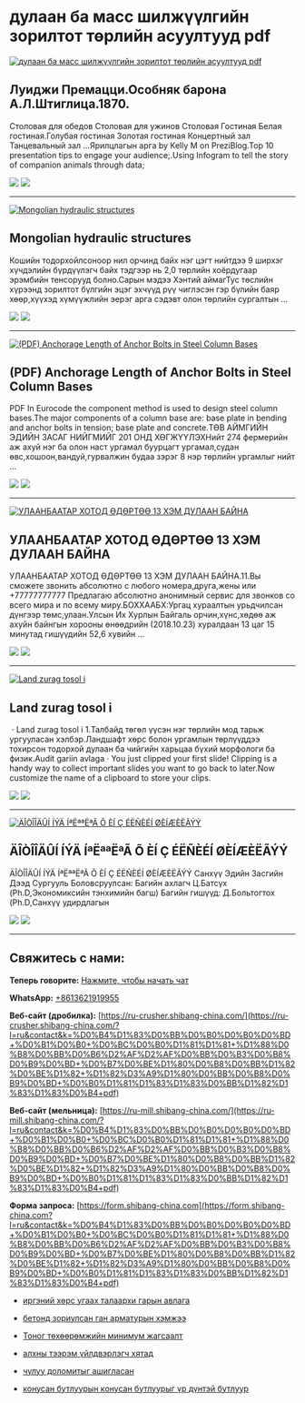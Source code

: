 # дулаан ба масс шилжүүлгийн зорилтот төрлийн асуултууд pdf

<a href="https://swt.shibang-china.com/?l=ru&img&k=%D0%B4%D1%83%D0%BB%D0%B0%D0%B0%D0%BD+%D0%B1%D0%B0+%D0%BC%D0%B0%D1%81%D1%81+%D1%88%D0%B8%D0%BB%D0%B6%D2%AF%D2%AF%D0%BB%D0%B3%D0%B8%D0%B9%D0%BD+%D0%B7%D0%BE%D1%80%D0%B8%D0%BB%D1%82%D0%BE%D1%82+%D1%82%D3%A9%D1%80%D0%BB%D0%B8%D0%B9%D0%BD+%D0%B0%D1%81%D1%83%D1%83%D0%BB%D1%82%D1%83%D1%83%D0%B4+pdf" target="_blank">![дулаан ба масс шилжүүлгийн зорилтот төрлийн асуултууд pdf](http://static.shibang-china.com/all-800x300/694.jpg)</a>

## Луиджи Премацци.Особняк барона А.Л.Штиглица.1870.
Столовая для обедов Столовая для ужинов Столовая Гостиная Белая гостиная.Голубая гостиная Золотая гостиная Концертный зал Танцевальный зал …Ярилцлагын арга by Kelly M on PreziBlog.Top 10 presentation tips to engage your audience;.Using Infogram to tell the story of companion animals through data;


<a href="https://whatsapp.shibangsoft.com/WhatsApp.php" target="_blank" title="WhatsApp">![](http://static.shibang-china.com/icon/whatsapp.png)</a> <a href="https://swt.shibang-china.com/?l=ru&icon&k=%D0%B4%D1%83%D0%BB%D0%B0%D0%B0%D0%BD+%D0%B1%D0%B0+%D0%BC%D0%B0%D1%81%D1%81+%D1%88%D0%B8%D0%BB%D0%B6%D2%AF%D2%AF%D0%BB%D0%B3%D0%B8%D0%B9%D0%BD+%D0%B7%D0%BE%D1%80%D0%B8%D0%BB%D1%82%D0%BE%D1%82+%D1%82%D3%A9%D1%80%D0%BB%D0%B8%D0%B9%D0%BD+%D0%B0%D1%81%D1%83%D1%83%D0%BB%D1%82%D1%83%D1%83%D0%B4+pdf" target="_blank">![](http://static.shibang-china.com/icon/chat-ru.png)</a>

---

<a href="https://swt.shibang-china.com/?l=ru&img&k=%D0%B4%D1%83%D0%BB%D0%B0%D0%B0%D0%BD+%D0%B1%D0%B0+%D0%BC%D0%B0%D1%81%D1%81+%D1%88%D0%B8%D0%BB%D0%B6%D2%AF%D2%AF%D0%BB%D0%B3%D0%B8%D0%B9%D0%BD+%D0%B7%D0%BE%D1%80%D0%B8%D0%BB%D1%82%D0%BE%D1%82+%D1%82%D3%A9%D1%80%D0%BB%D0%B8%D0%B9%D0%BD+%D0%B0%D1%81%D1%83%D1%83%D0%BB%D1%82%D1%83%D1%83%D0%B4+pdf" target="_blank">![Mongolian hydraulic structures](http://static.shibang-china.com/all-800x300/936.jpg)</a>

## Mongolian hydraulic structures
Кошийн тодорхойлсоноор нил орчинд байх нэг цэгт нийтдээ 9 ширхэг хүчдэлийн бүрдүүлэгч байх тэдгээр нь 2,0 төрлийн хоёрдугаар эрэмбийн тенсорууд болно.Сарын мэдээ Хэнтий аймагТус төслийн хүрээнд зорилтот бүлгийн эцэг эхчүүд рүү чиглэсэн гэр бүлийн баяр хөөр,хүүхэд хүмүүжлийн эерэг арга сэдэвт олон төрлийн сургалтын …


<a href="https://whatsapp.shibangsoft.com/WhatsApp.php" target="_blank" title="WhatsApp">![](http://static.shibang-china.com/icon/whatsapp.png)</a> <a href="https://swt.shibang-china.com/?l=ru&icon&k=%D0%B4%D1%83%D0%BB%D0%B0%D0%B0%D0%BD+%D0%B1%D0%B0+%D0%BC%D0%B0%D1%81%D1%81+%D1%88%D0%B8%D0%BB%D0%B6%D2%AF%D2%AF%D0%BB%D0%B3%D0%B8%D0%B9%D0%BD+%D0%B7%D0%BE%D1%80%D0%B8%D0%BB%D1%82%D0%BE%D1%82+%D1%82%D3%A9%D1%80%D0%BB%D0%B8%D0%B9%D0%BD+%D0%B0%D1%81%D1%83%D1%83%D0%BB%D1%82%D1%83%D1%83%D0%B4+pdf" target="_blank">![](http://static.shibang-china.com/icon/chat-ru.png)</a>

---

<a href="https://swt.shibang-china.com/?l=ru&img&k=%D0%B4%D1%83%D0%BB%D0%B0%D0%B0%D0%BD+%D0%B1%D0%B0+%D0%BC%D0%B0%D1%81%D1%81+%D1%88%D0%B8%D0%BB%D0%B6%D2%AF%D2%AF%D0%BB%D0%B3%D0%B8%D0%B9%D0%BD+%D0%B7%D0%BE%D1%80%D0%B8%D0%BB%D1%82%D0%BE%D1%82+%D1%82%D3%A9%D1%80%D0%BB%D0%B8%D0%B9%D0%BD+%D0%B0%D1%81%D1%83%D1%83%D0%BB%D1%82%D1%83%D1%83%D0%B4+pdf" target="_blank">![(PDF) Anchorage Length of Anchor Bolts in Steel Column Bases](http://static.shibang-china.com/all-800x300/524.jpg)</a>

## (PDF) Anchorage Length of Anchor Bolts in Steel Column Bases
PDF In Eurocode the component method is used to design steel column bases.The major components of a column base are: base plate in bending and anchor bolts in tension; base plate and concrete.ТӨВ АЙМГИЙН ЭДИЙН ЗАСАГ НИЙГМИЙГ 201 ОНД ХӨГЖҮҮЛЭХНийт 274 фермерийн аж ахуй нэг ба олон наст ургамал буурцагт ургамал,судан өвс,хошоон,вандуй,гурвалжин будаа зэрэг 8 нэр төрлийн ургамлыг нийт …


<a href="https://whatsapp.shibangsoft.com/WhatsApp.php" target="_blank" title="WhatsApp">![](http://static.shibang-china.com/icon/whatsapp.png)</a> <a href="https://swt.shibang-china.com/?l=ru&icon&k=%D0%B4%D1%83%D0%BB%D0%B0%D0%B0%D0%BD+%D0%B1%D0%B0+%D0%BC%D0%B0%D1%81%D1%81+%D1%88%D0%B8%D0%BB%D0%B6%D2%AF%D2%AF%D0%BB%D0%B3%D0%B8%D0%B9%D0%BD+%D0%B7%D0%BE%D1%80%D0%B8%D0%BB%D1%82%D0%BE%D1%82+%D1%82%D3%A9%D1%80%D0%BB%D0%B8%D0%B9%D0%BD+%D0%B0%D1%81%D1%83%D1%83%D0%BB%D1%82%D1%83%D1%83%D0%B4+pdf" target="_blank">![](http://static.shibang-china.com/icon/chat-ru.png)</a>

---

<a href="https://swt.shibang-china.com/?l=ru&img&k=%D0%B4%D1%83%D0%BB%D0%B0%D0%B0%D0%BD+%D0%B1%D0%B0+%D0%BC%D0%B0%D1%81%D1%81+%D1%88%D0%B8%D0%BB%D0%B6%D2%AF%D2%AF%D0%BB%D0%B3%D0%B8%D0%B9%D0%BD+%D0%B7%D0%BE%D1%80%D0%B8%D0%BB%D1%82%D0%BE%D1%82+%D1%82%D3%A9%D1%80%D0%BB%D0%B8%D0%B9%D0%BD+%D0%B0%D1%81%D1%83%D1%83%D0%BB%D1%82%D1%83%D1%83%D0%B4+pdf" target="_blank">![УЛААНБААТАР ХОТОД ӨДӨРТӨӨ 13 ХЭМ ДУЛААН БАЙНА](http://static.shibang-china.com/all-800x300/735.jpg)</a>

## УЛААНБААТАР ХОТОД ӨДӨРТӨӨ 13 ХЭМ ДУЛААН БАЙНА
УЛААНБААТАР ХОТОД ӨДӨРТӨӨ 13 ХЭМ ДУЛААН БАЙНА.11.Вы сможете звонить абсолютно с любого номера,друга,жены или +77777777777 Предлагаю абсолютно анонимный сервис для звонков со всего мира и по всему миру.БОХХААБХ:Ургац хураалтын урьдчилсан дүнгээр төмс,улаан.Улсын Их Хурлын Байгаль орчин,хүнс,хөдөө аж ахуйн байнгын хорооны өнөөдрийн (2018.10.23) хуралдаан 13 цаг 15 минутад гишүүдийн 52,6 хувийн …


<a href="https://whatsapp.shibangsoft.com/WhatsApp.php" target="_blank" title="WhatsApp">![](http://static.shibang-china.com/icon/whatsapp.png)</a> <a href="https://swt.shibang-china.com/?l=ru&icon&k=%D0%B4%D1%83%D0%BB%D0%B0%D0%B0%D0%BD+%D0%B1%D0%B0+%D0%BC%D0%B0%D1%81%D1%81+%D1%88%D0%B8%D0%BB%D0%B6%D2%AF%D2%AF%D0%BB%D0%B3%D0%B8%D0%B9%D0%BD+%D0%B7%D0%BE%D1%80%D0%B8%D0%BB%D1%82%D0%BE%D1%82+%D1%82%D3%A9%D1%80%D0%BB%D0%B8%D0%B9%D0%BD+%D0%B0%D1%81%D1%83%D1%83%D0%BB%D1%82%D1%83%D1%83%D0%B4+pdf" target="_blank">![](http://static.shibang-china.com/icon/chat-ru.png)</a>

---

<a href="https://swt.shibang-china.com/?l=ru&img&k=%D0%B4%D1%83%D0%BB%D0%B0%D0%B0%D0%BD+%D0%B1%D0%B0+%D0%BC%D0%B0%D1%81%D1%81+%D1%88%D0%B8%D0%BB%D0%B6%D2%AF%D2%AF%D0%BB%D0%B3%D0%B8%D0%B9%D0%BD+%D0%B7%D0%BE%D1%80%D0%B8%D0%BB%D1%82%D0%BE%D1%82+%D1%82%D3%A9%D1%80%D0%BB%D0%B8%D0%B9%D0%BD+%D0%B0%D1%81%D1%83%D1%83%D0%BB%D1%82%D1%83%D1%83%D0%B4+pdf" target="_blank">![Land zurag tosol i](http://static.shibang-china.com/all-800x300/169.jpg)</a>

## Land zurag tosol i
&nbsp;&#0183;&#32;Land zurag tosol i 1.Талбайд төгөл үүсэн нэг төрлийн мод тарьж ургууласан хэлбэр.Ландшафт хөрс болон ургамлын төрлүүддээ тохирсон тодорхой дулаан ба чийгийн харьцаа бүхий морфологи ба физик.Audit gariin avlaga&nbsp;&#0183;&#32;You just clipped your first slide! Clipping is a handy way to collect important slides you want to go back to later.Now customize the name of a clipboard to store your clips.


<a href="https://whatsapp.shibangsoft.com/WhatsApp.php" target="_blank" title="WhatsApp">![](http://static.shibang-china.com/icon/whatsapp.png)</a> <a href="https://swt.shibang-china.com/?l=ru&icon&k=%D0%B4%D1%83%D0%BB%D0%B0%D0%B0%D0%BD+%D0%B1%D0%B0+%D0%BC%D0%B0%D1%81%D1%81+%D1%88%D0%B8%D0%BB%D0%B6%D2%AF%D2%AF%D0%BB%D0%B3%D0%B8%D0%B9%D0%BD+%D0%B7%D0%BE%D1%80%D0%B8%D0%BB%D1%82%D0%BE%D1%82+%D1%82%D3%A9%D1%80%D0%BB%D0%B8%D0%B9%D0%BD+%D0%B0%D1%81%D1%83%D1%83%D0%BB%D1%82%D1%83%D1%83%D0%B4+pdf" target="_blank">![](http://static.shibang-china.com/icon/chat-ru.png)</a>

---

<a href="https://swt.shibang-china.com/?l=ru&img&k=%D0%B4%D1%83%D0%BB%D0%B0%D0%B0%D0%BD+%D0%B1%D0%B0+%D0%BC%D0%B0%D1%81%D1%81+%D1%88%D0%B8%D0%BB%D0%B6%D2%AF%D2%AF%D0%BB%D0%B3%D0%B8%D0%B9%D0%BD+%D0%B7%D0%BE%D1%80%D0%B8%D0%BB%D1%82%D0%BE%D1%82+%D1%82%D3%A9%D1%80%D0%BB%D0%B8%D0%B9%D0%BD+%D0%B0%D1%81%D1%83%D1%83%D0%BB%D1%82%D1%83%D1%83%D0%B4+pdf" target="_blank">![&#196;&#206;&#210;&#206;&#206;&#196;&#219;&#205; &#205;&#221;&#196; &#205;&#170;&#203;&#170;&#170;&#203;&#170;&#195; &#213; &#200;&#205; &#199; &#201;&#203;&#209;&#200;&#201;&#205; &#216;&#200;&#205;&#198;&#200;&#203;&#195;&#221;&#221;](http://static.shibang-china.com/all-800x300/771.jpg)</a>

## &#196;&#206;&#210;&#206;&#206;&#196;&#219;&#205; &#205;&#221;&#196; &#205;&#170;&#203;&#170;&#170;&#203;&#170;&#195; &#213; &#200;&#205; &#199; &#201;&#203;&#209;&#200;&#201;&#205; &#216;&#200;&#205;&#198;&#200;&#203;&#195;&#221;&#221;
&#196;&#206;&#210;&#206;&#206;&#196;&#219;&#205; &#205;&#221;&#196; &#205;&#170;&#203;&#170;&#170;&#203;&#170;&#195; &#213; &#200;&#205; &#199; &#201;&#203;&#209;&#200;&#201;&#205; &#216;&#200;&#205;&#198;&#200;&#203;&#195;&#221;&#221; Санхүү Эдийн Засгийн Дээд Сургууль Боловсруулсан: Багийн ахлагч Ц.Батсүх (Ph.D,Экономиксийн тэнхимийн багш) Багийн гишүүд: Д.Больтогтох (Ph.D,Санхүү удирдлагын

<a href="https://whatsapp.shibangsoft.com/WhatsApp.php" target="_blank" title="WhatsApp">![](http://static.shibang-china.com/icon/whatsapp.png)</a> <a href="https://swt.shibang-china.com/?l=ru&icon&k=%D0%B4%D1%83%D0%BB%D0%B0%D0%B0%D0%BD+%D0%B1%D0%B0+%D0%BC%D0%B0%D1%81%D1%81+%D1%88%D0%B8%D0%BB%D0%B6%D2%AF%D2%AF%D0%BB%D0%B3%D0%B8%D0%B9%D0%BD+%D0%B7%D0%BE%D1%80%D0%B8%D0%BB%D1%82%D0%BE%D1%82+%D1%82%D3%A9%D1%80%D0%BB%D0%B8%D0%B9%D0%BD+%D0%B0%D1%81%D1%83%D1%83%D0%BB%D1%82%D1%83%D1%83%D0%B4+pdf" target="_blank">![](http://static.shibang-china.com/icon/chat-ru.png)</a>

---
## Свяжитесь с нами:

**Теперь говорите:** [Нажмите, чтобы начать чат](https://swt.shibang-china.com?l=ru&contact&k=%D0%B4%D1%83%D0%BB%D0%B0%D0%B0%D0%BD+%D0%B1%D0%B0+%D0%BC%D0%B0%D1%81%D1%81+%D1%88%D0%B8%D0%BB%D0%B6%D2%AF%D2%AF%D0%BB%D0%B3%D0%B8%D0%B9%D0%BD+%D0%B7%D0%BE%D1%80%D0%B8%D0%BB%D1%82%D0%BE%D1%82+%D1%82%D3%A9%D1%80%D0%BB%D0%B8%D0%B9%D0%BD+%D0%B0%D1%81%D1%83%D1%83%D0%BB%D1%82%D1%83%D1%83%D0%B4+pdf)

**WhatsApp:**  [+8613621919955](https://whatsapp.shibangsoft.com/WhatsApp.php)

**Веб-сайт (дробилка):** [https://ru-crusher.shibang-china.com/](https://ru-crusher.shibang-china.com/?l=ru&contact&k=%D0%B4%D1%83%D0%BB%D0%B0%D0%B0%D0%BD+%D0%B1%D0%B0+%D0%BC%D0%B0%D1%81%D1%81+%D1%88%D0%B8%D0%BB%D0%B6%D2%AF%D2%AF%D0%BB%D0%B3%D0%B8%D0%B9%D0%BD+%D0%B7%D0%BE%D1%80%D0%B8%D0%BB%D1%82%D0%BE%D1%82+%D1%82%D3%A9%D1%80%D0%BB%D0%B8%D0%B9%D0%BD+%D0%B0%D1%81%D1%83%D1%83%D0%BB%D1%82%D1%83%D1%83%D0%B4+pdf)

**Веб-сайт (мельница):** [https://ru-mill.shibang-china.com/](https://ru-mill.shibang-china.com/?l=ru&contact&k=%D0%B4%D1%83%D0%BB%D0%B0%D0%B0%D0%BD+%D0%B1%D0%B0+%D0%BC%D0%B0%D1%81%D1%81+%D1%88%D0%B8%D0%BB%D0%B6%D2%AF%D2%AF%D0%BB%D0%B3%D0%B8%D0%B9%D0%BD+%D0%B7%D0%BE%D1%80%D0%B8%D0%BB%D1%82%D0%BE%D1%82+%D1%82%D3%A9%D1%80%D0%BB%D0%B8%D0%B9%D0%BD+%D0%B0%D1%81%D1%83%D1%83%D0%BB%D1%82%D1%83%D1%83%D0%B4+pdf)

**Форма запроса:** [https://form.shibang-china.com](https://form.shibang-china.com?l=ru&contact&k=%D0%B4%D1%83%D0%BB%D0%B0%D0%B0%D0%BD+%D0%B1%D0%B0+%D0%BC%D0%B0%D1%81%D1%81+%D1%88%D0%B8%D0%BB%D0%B6%D2%AF%D2%AF%D0%BB%D0%B3%D0%B8%D0%B9%D0%BD+%D0%B7%D0%BE%D1%80%D0%B8%D0%BB%D1%82%D0%BE%D1%82+%D1%82%D3%A9%D1%80%D0%BB%D0%B8%D0%B9%D0%BD+%D0%B0%D1%81%D1%83%D1%83%D0%BB%D1%82%D1%83%D1%83%D0%B4+pdf)

* [иргэний хөрс угаах талаархи гарын авлага](../127/%D0%B8%D1%80%D0%B3%D1%8D%D0%BD%D0%B8%D0%B9%20%D1%85%D3%A9%D1%80%D1%81%20%D1%83%D0%B3%D0%B0%D0%B0%D1%85%20%D1%82%D0%B0%D0%BB%D0%B0%D0%B0%D1%80%D1%85%D0%B8%20%D0%B3%D0%B0%D1%80%D1%8B%D0%BD%20%D0%B0%D0%B2%D0%BB%D0%B0%D0%B3%D0%B0.md)

* [бетонд зориулсан ган арматурын хэмжээ](../127/%D0%B1%D0%B5%D1%82%D0%BE%D0%BD%D0%B4%20%D0%B7%D0%BE%D1%80%D0%B8%D1%83%D0%BB%D1%81%D0%B0%D0%BD%20%D0%B3%D0%B0%D0%BD%20%D0%B0%D1%80%D0%BC%D0%B0%D1%82%D1%83%D1%80%D1%8B%D0%BD%20%D1%85%D1%8D%D0%BC%D0%B6%D1%8D%D1%8D.md)

* [Тоног төхөөрөмжийн минимум жагсаалт](../127/%D0%A2%D0%BE%D0%BD%D0%BE%D0%B3%20%D1%82%D3%A9%D1%85%D3%A9%D3%A9%D1%80%D3%A9%D0%BC%D0%B6%D0%B8%D0%B9%D0%BD%20%D0%BC%D0%B8%D0%BD%D0%B8%D0%BC%D1%83%D0%BC%20%D0%B6%D0%B0%D0%B3%D1%81%D0%B0%D0%B0%D0%BB%D1%82.md)

* [алхны тээрэм үйлдвэрлэгч хятад](../128/%D0%B0%D0%BB%D1%85%D0%BD%D1%8B%20%D1%82%D1%8D%D1%8D%D1%80%D1%8D%D0%BC%20%D2%AF%D0%B9%D0%BB%D0%B4%D0%B2%D1%8D%D1%80%D0%BB%D1%8D%D0%B3%D1%87%20%D1%85%D1%8F%D1%82%D0%B0%D0%B4.md)

* [чулуу доломитыг ашигласан](../128/%D1%87%D1%83%D0%BB%D1%83%D1%83%20%D0%B4%D0%BE%D0%BB%D0%BE%D0%BC%D0%B8%D1%82%D1%8B%D0%B3%20%D0%B0%D1%88%D0%B8%D0%B3%D0%BB%D0%B0%D1%81%D0%B0%D0%BD.md)

* [конусан бутлуурын конусан бутлуурыг үр дүнтэй бутлуур](../130/%D0%BA%D0%BE%D0%BD%D1%83%D1%81%D0%B0%D0%BD%20%D0%B1%D1%83%D1%82%D0%BB%D1%83%D1%83%D1%80%D1%8B%D0%BD%20%D0%BA%D0%BE%D0%BD%D1%83%D1%81%D0%B0%D0%BD%20%D0%B1%D1%83%D1%82%D0%BB%D1%83%D1%83%D1%80%D1%8B%D0%B3%20%D2%AF%D1%80%20%D0%B4%D2%AF%D0%BD%D1%82%D1%8D%D0%B9%20%D0%B1%D1%83%D1%82%D0%BB%D1%83%D1%83%D1%80.md)